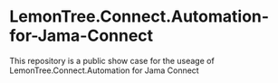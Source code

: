 # LemonTree.Connect.Automation-for-Jama-Connect
This repository is a public show case for the useage of LemonTree.Connect.Automation for Jama Connect
